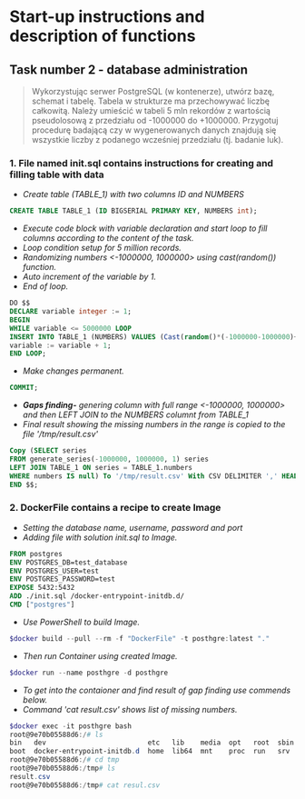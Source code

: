 # Start-up instructions and description of functions

## Task number 2 - database administration

>Wykorzystując serwer PostgreSQL (w kontenerze), utwórz bazę, schemat i tabelę. Tabela w strukturze ma przechowywać liczbę całkowitą. Należy umieścić w tabeli 5 mln rekordów z wartością pseudolosową z przedziału od -1000000 do +1000000. Przygotuj procedurę badającą czy w wygenerowanych danych znajdują się wszystkie liczby z podanego wcześniej przedziału (tj. badanie luk).

### 1. File named init.sql contains instructions for creating and filling table with data

* *Create table (TABLE_1) with two columns ID and NUMBERS*

```SQL
CREATE TABLE TABLE_1 (ID BIGSERIAL PRIMARY KEY, NUMBERS int);
```

* *Execute code block with variable declaration and start loop to fill columns according to the content of the task.*
* *Loop condition setup for 5 million records.*
* *Randomizing numbers <-1000000, 1000000> using cast(random()) function.*
* *Auto increment of the variable by 1.*
* *End of loop.*

```SQL
DO $$
DECLARE variable integer := 1;
BEGIN
WHILE variable <= 5000000 LOOP
INSERT INTO TABLE_1 (NUMBERS) VALUES (Cast(random()*(-1000000-1000000)+1000000 as int));
variable := variable + 1;
END LOOP;
```

* *Make changes permanent.*

```SQL
COMMIT;
```

* __*Gaps finding-*__ *genering column with full range <-1000000, 1000000> and then LEFT JOIN to the NUMBERS columnt from TABLE_1*
* *Final result showing the missing numbers in the range is copied to the file '/tmp/result.csv'*

```SQL
Copy (SELECT series
FROM generate_series(-1000000, 1000000, 1) series
LEFT JOIN TABLE_1 ON series = TABLE_1.numbers
WHERE numbers IS null) To '/tmp/result.csv' With CSV DELIMITER ',' HEADER;
END $$;
```

### 2. DockerFile contains a recipe to create Image

* *Setting the database name, username, password and port*
* *Adding file with solution init.sql to Image.*

```dockerfile
FROM postgres
ENV POSTGRES_DB=test_database
ENV POSTGRES_USER=test
ENV POSTGRES_PASSWORD=test
EXPOSE 5432:5432
ADD ./init.sql /docker-entrypoint-initdb.d/
CMD ["postgres"]
```

* *Use PowerShell to build Image.*

```powershell
$docker build --pull --rm -f "DockerFile" -t posthgre:latest "."
```

* *Then run Container using created Image.*

```powershell
$docker run --name posthgre -d posthgre
```

* *To get into the contaioner and find result of gap finding use commends below.*
* *Command 'cat result.csv' shows list of missing numbers.*

```powershell
$docker exec -it posthgre bash
root@9e70b05588d6:/# ls
bin   dev                         etc   lib    media  opt   root  sbin  sys  usr
boot  docker-entrypoint-initdb.d  home  lib64  mnt    proc  run   srv   tmp  var
root@9e70b05588d6:/# cd tmp
root@9e70b05588d6:/tmp# ls
result.csv
root@9e70b05588d6:/tmp# cat resul.csv
```

